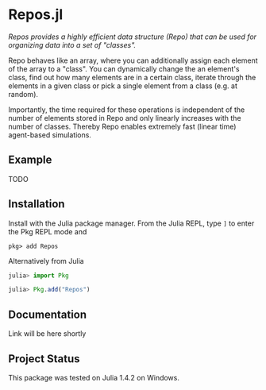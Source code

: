 # Repos.jl

*Repos provides a highly efficient data structure (Repo) that can be used for organizing data into a set of "classes".*

Repo behaves like an array, where you can additionally assign each element of the array to a "class". You can dynamically change the an element's class, find out how many elements are in a certain class, iterate through the elements in a given class or pick a single element from a class (e.g. at random).

Importantly, the time required for these operations is independent of the number of elements stored in Repo and only linearly increases with the number of classes. Thereby Repo enables extremely fast (linear time) agent-based simulations.   

## Example

TODO

## Installation

Install with the Julia package manager.
From the Julia REPL, type `]` to enter the Pkg REPL mode and

```
pkg> add Repos
```

Alternatively from Julia

```julia
julia> import Pkg

julia> Pkg.add("Repos")
```


## Documentation

Link will be here shortly

## Project Status

This package was tested on Julia 1.4.2 on Windows.
